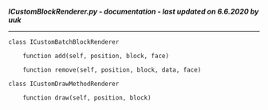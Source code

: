 ***ICustomBlockRenderer.py - documentation - last updated on 6.6.2020 by uuk***
___

    class ICustomBatchBlockRenderer

        function add(self, position, block, face)

        function remove(self, position, block, data, face)

    class ICustomDrawMethodRenderer

        function draw(self, position, block)